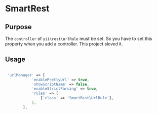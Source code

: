 # SmartRest

## Purpose

The `controller` of ``yii\rest\urlRule`` must be set. So you have to set this property when you add  a controller. This project sloved it.


## Usage

```php

 'urlManager' => [
            'enablePrettyUrl' => true,
            'showScriptName' => false,
            'enableStrictParsing' => true,
            'rules' => [
                ['class' => 'SmartRest\UrlRule'],
            ],
        ],

```
